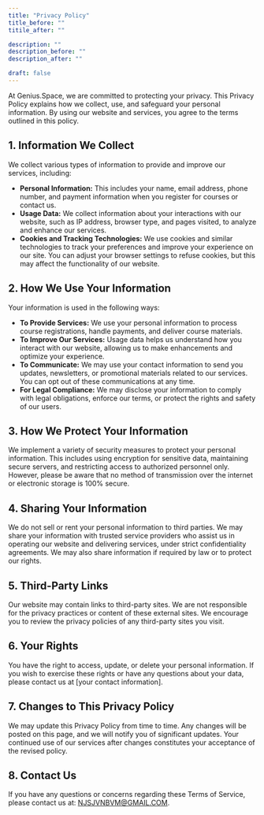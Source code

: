 ```yaml
---
title: "Privacy Policy"
title_before: ""
titile_after: ""

description: ""
description_before: ""
description_after: ""

draft: false
---
```


At Genius.Space, we are committed to protecting your privacy. This Privacy Policy explains how we collect, use, and safeguard your personal information. By using our website and services, you agree to the terms outlined in this policy.

## 1. Information We Collect

We collect various types of information to provide and improve our services, including:

- **Personal Information:** This includes your name, email address, phone number, and payment information when you register for courses or contact us.
- **Usage Data:** We collect information about your interactions with our website, such as IP address, browser type, and pages visited, to analyze and enhance our services.
- **Cookies and Tracking Technologies:** We use cookies and similar technologies to track your preferences and improve your experience on our site. You can adjust your browser settings to refuse cookies, but this may affect the functionality of our website.

## 2. How We Use Your Information

Your information is used in the following ways:

- **To Provide Services:** We use your personal information to process course registrations, handle payments, and deliver course materials.
- **To Improve Our Services:** Usage data helps us understand how you interact with our website, allowing us to make enhancements and optimize your experience.
- **To Communicate:** We may use your contact information to send you updates, newsletters, or promotional materials related to our services. You can opt out of these communications at any time.
- **For Legal Compliance:** We may disclose your information to comply with legal obligations, enforce our terms, or protect the rights and safety of our users.

## 3. How We Protect Your Information

We implement a variety of security measures to protect your personal information. This includes using encryption for sensitive data, maintaining secure servers, and restricting access to authorized personnel only. However, please be aware that no method of transmission over the internet or electronic storage is 100% secure.

## 4. Sharing Your Information

We do not sell or rent your personal information to third parties. We may share your information with trusted service providers who assist us in operating our website and delivering services, under strict confidentiality agreements. We may also share information if required by law or to protect our rights.

## 5. Third-Party Links

Our website may contain links to third-party sites. We are not responsible for the privacy practices or content of these external sites. We encourage you to review the privacy policies of any third-party sites you visit.

## 6. Your Rights

You have the right to access, update, or delete your personal information. If you wish to exercise these rights or have any questions about your data, please contact us at [your contact information].

## 7. Changes to This Privacy Policy

We may update this Privacy Policy from time to time. Any changes will be posted on this page, and we will notify you of significant updates. Your continued use of our services after changes constitutes your acceptance of the revised policy.

## 8. Contact Us

If you have any questions or concerns regarding these Terms of Service, please contact us at: [NJSJVNBVM@GMAIL.COM](mailto:NJSJVNBVM@GMAIL.COM).
